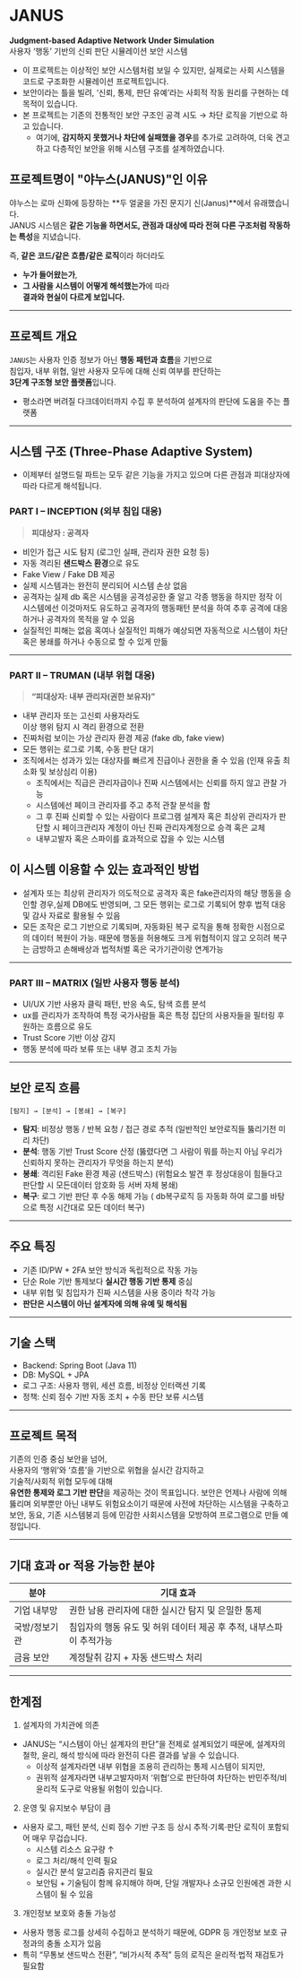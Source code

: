 # JANUS

**Judgment-based Adaptive Network Under Simulation**  
사용자 ‘행동’ 기반의 신뢰 판단 시뮬레이션 보안 시스템

- 이 프로젝트는 이상적인 보안 시스템처럼 보일 수 있지만, 실제로는 사회 시스템을 코드로 구조화한 시뮬레이션 프로젝트입니다.
- 보안이라는 틀을 빌려, ‘신뢰, 통제, 판단 유예’라는 사회적 작동 원리를 구현하는 데 목적이 있습니다.
- 본 프로젝트는 기존의 전통적인 보안 구조인 공격 시도 → 차단 로직을 기반으로 하고 있습니다.
  - 여기에, **감지하지 못했거나 차단에 실패했을 경우**를 추가로 고려하여, 더욱 견고하고 다층적인 보안을 위해 시스템 구조를 설계하였습니다.

## 프로젝트명이 "야누스(JANUS)"인 이유

야누스는 로마 신화에 등장하는 **두 얼굴을 가진 문지기 신(Janus)**에서 유래했습니다.  
JANUS 시스템은 **같은 기능을 하면서도, 관점과 대상에 따라 전혀 다른 구조처럼 작동하는 특성**을 지녔습니다.

즉, **같은 코드/같은 흐름/같은 로직**이라 하더라도  
- **누가 들어왔는가**,  
- **그 사람을 시스템이 어떻게 해석했는가**에 따라  
**결과와 현실이 다르게 보입니다.**
---

## 프로젝트 개요

`JANUS`는 사용자 인증 정보가 아닌 **행동 패턴과 흐름**을 기반으로  
침입자, 내부 위협, 일반 사용자 모두에 대해 신뢰 여부를 판단하는  
**3단계 구조형 보안 플랫폼**입니다.

- 평소라면 버려질 다크데이터까지 수집 후 분석하여 설계자의 판단에 도움을 주는 플랫폼

---

## 시스템 구조 (Three-Phase Adaptive System)
- 이제부터 설명드릴 파트는 모두 같은 기능을 가지고 있으며 다른 관점과 피대상자에 따라 다르게 해석됩니다.

### PART I – INCEPTION (외부 침입 대응) 
> **피대상자 : 공격자**

- 비인가 접근 시도 탐지 (로그인 실패, 관리자 권한 요청 등)
- 자동 격리된 **샌드박스 환경**으로 유도
- Fake View / Fake DB 제공
- 실제 시스템과는 완전히 분리되어 시스템 손상 없음
- 공격자는 실제 db 혹은 시스템을 공격성공한 줄 알고 각종 행동을 하지만 정작 이 시스템에선 이것마저도 유도하고 공격자의 행동패턴 분석을 하여 추후 공격에 대응하거나 공격자의 목적을 알 수 있음
- 실질적인 피해는 없음 혹여나 실질적인 피해가 예상되면 자동적으로 시스템이 차단 혹은 봉쇄를 하거나 수동으로 할 수 있게 만듦

---

### PART II – TRUMAN (내부 위협 대응)
> **“피대상자: 내부 관리자(권한 보유자)”**

- 내부 관리자 또는 고신뢰 사용자라도  
  이상 행위 탐지 시 격리 환경으로 전환
- 진짜처럼 보이는 가상 관리자 환경 제공 (fake db, fake view)
- 모든 행위는 로그로 기록, 수동 판단 대기
- 조직에서는 성과가 있는 대상자를 빠르게 진급이나 권한을 줄 수 있음 (인재 유출 최소화 및 보상심리 이용)
  - 조직에서는 직급은 관리자급이나 진짜 시스템에서는 신뢰를 하지 않고 관찰 가능
  - 시스템에선 페이크 관리자를 주고 추적 관찰 분석을 함
  - 그 후 진짜 신뢰할 수 있는 사람이다 프로그램 설계자 혹은 최상위 관리자가 판단할 시 페이크관리자 계정이 아닌 진짜 관리자계정으로 승격 혹은 교체
  - 내부고발자 혹은 스파이를 효과적으로 잡을 수 있는 시스템

## 이 시스템 이용할 수 있는 효과적인 방법
 - 설계자 또는 최상위 관리자가 의도적으로 공격자 혹은 fake관리자의 해당 행동을 승인할 경우,실제 DB에도 반영되며, 그 모든 행위는 로그로 기록되어 향후 법적 대응 및 감사 자료로 활용될 수 있음
 - 모든 조작은 로그 기반으로 기록되며, 자동화된 복구 로직을 통해 정확한 시점으로의 데이터 복원이 가능. 때문에 행동을 허용해도 크게 위협적이지 않고 오히려 복구는 금방하고 손해배상과 법적처벌 혹은 국가기관이랑 연계가능

---

### PART III – MATRIX (일반 사용자 행동 분석)

- UI/UX 기반 사용자 클릭 패턴, 반응 속도, 탐색 흐름 분석
- ux를 관리자가 조작하여 특정 국가사람들 혹은 특정 집단의 사용자들을 필터링 후 원하는 흐름으로 유도
- Trust Score 기반 이상 감지
- 행동 분석에 따라 보류 또는 내부 경고 조치 가능



---

## 보안 로직 흐름

```
[탐지] → [분석] → [봉쇄] → [복구]
```

- **탐지**: 비정상 행동 / 반복 요청 / 접근 경로 추적 (일반적인 보안로직들 뚫리기전 미리 차단)
- **분석**: 행동 기반 Trust Score 산정  (뚫렸다면 그 사람이 뭐를 하는지 아님 우리가 신뢰하지 못하는 관리자가 무엇을 하는지 분석)
- **봉쇄**: 격리된 Fake 환경 제공 (샌드박스) (위험요소 발견 후 정상대응이 힘들다고 판단할 시 모든데이터 암호화 등 서버 자체 봉쇄)
- **복구**: 로그 기반 판단 후 수동 해제 가능 ( db복구로직 등 자동화 하여 로그를 바탕으로 특정 시간대로 모든 데이터 복구)

---

## 주요 특징

- 기존 ID/PW + 2FA 보안 방식과 독립적으로 작동 가능
- 단순 Role 기반 통제보다 **실시간 행동 기반 통제** 중심
- 내부 위협 및 침입자가 진짜 시스템을 사용 중이라 착각 가능
- **판단은 시스템이 아닌 설계자에 의해 유예 및 해석됨**

---

## 기술 스택

- Backend: Spring Boot (Java 11)
- DB: MySQL + JPA
- 로그 구조: 사용자 행위, 세션 흐름, 비정상 인터랙션 기록
- 정책: 신뢰 점수 기반 자동 조치 + 수동 판단 보류 시스템

---

## 프로젝트 목적

기존의 인증 중심 보안을 넘어,  
사용자의 ‘행위’와 ‘흐름’을 기반으로 위협을 실시간 감지하고  
기술적/사회적 위협 모두에 대해  
**유연한 통제와 로그 기반 판단**을 제공하는 것이 목표입니다.
보안은 언제나 사람에 의해 뚫리며 외부뿐만 아닌 내부도 위험요소이기 때문에 사전에 차단하는 시스템을 구축하고
보안, 동요, 기존 시스템붕괴 등에 민감한 사회시스템을 모방하여 프로그램으로 만들 예정입니다.

---
## 기대 효과 or 적용 가능한 분야

| 분야      | 기대 효과                         |
| ------- | ----------------------------- |
| 기업 내부망  | 권한 남용 관리자에 대한 실시간 탐지 및 은밀한 통제 |
| 국방/정보기관 | 침입자의 행동 유도 및 허위 데이터 제공 후 추적, 내부스파이 추적가능   |
| 금융 보안   | 계정탈취 감지 + 자동 샌드박스 처리          |

---
## 한계점

1. 설계자의 가치관에 의존
- JANUS는 “시스템이 아닌 설계자의 판단”을 전제로 설계되었기 때문에, 설계자의 철학, 윤리, 해석 방식에 따라 완전히 다른 결과를 낳을 수 있습니다.
  - 이상적 설계자라면 내부 위협을 조용히 관리하는 통제 시스템이 되지만,
  - 권위적 설계자라면 내부고발자마저 ‘위협’으로 판단하여 차단하는 반민주적/비윤리적 도구로 악용될 위험이 있습니다.
 
2. 운영 및 유지보수 부담이 큼
- 사용자 로그, 패턴 분석, 신뢰 점수 기반 구조 등 상시 추적·기록·판단 로직이 포함되어 매우 무겁습니다.
  - 시스템 리소스 요구량 ↑
  - 로그 처리/해석 인력 필요
  - 실시간 분석 알고리즘 유지관리 필요
  - 보안팀 + 기술팀이 함께 유지해야 하며, 단일 개발자나 소규모 인원에겐 과한 시스템이 될 수 있음

3. 개인정보 보호와 충돌 가능성
- 사용자 행동 로그를 상세히 수집하고 분석하기 때문에, GDPR 등 개인정보 보호 규정과의 충돌 소지가 있음
- 특히 “무통보 샌드박스 전환”, “비가시적 추적” 등의 로직은 윤리적·법적 재검토가 필요함




  
